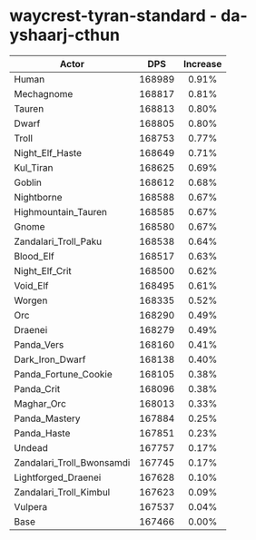 # waycrest-tyran-standard - da-yshaarj-cthun
| Actor | DPS | Increase |
|---|:---:|:---:|
|Human|168989|0.91%|
|Mechagnome|168817|0.81%|
|Tauren|168813|0.80%|
|Dwarf|168805|0.80%|
|Troll|168753|0.77%|
|Night_Elf_Haste|168649|0.71%|
|Kul_Tiran|168625|0.69%|
|Goblin|168612|0.68%|
|Nightborne|168588|0.67%|
|Highmountain_Tauren|168585|0.67%|
|Gnome|168580|0.67%|
|Zandalari_Troll_Paku|168538|0.64%|
|Blood_Elf|168517|0.63%|
|Night_Elf_Crit|168500|0.62%|
|Void_Elf|168495|0.61%|
|Worgen|168335|0.52%|
|Orc|168290|0.49%|
|Draenei|168279|0.49%|
|Panda_Vers|168160|0.41%|
|Dark_Iron_Dwarf|168138|0.40%|
|Panda_Fortune_Cookie|168105|0.38%|
|Panda_Crit|168096|0.38%|
|Maghar_Orc|168013|0.33%|
|Panda_Mastery|167884|0.25%|
|Panda_Haste|167851|0.23%|
|Undead|167757|0.17%|
|Zandalari_Troll_Bwonsamdi|167745|0.17%|
|Lightforged_Draenei|167628|0.10%|
|Zandalari_Troll_Kimbul|167623|0.09%|
|Vulpera|167537|0.04%|
|Base|167466|0.00%|
